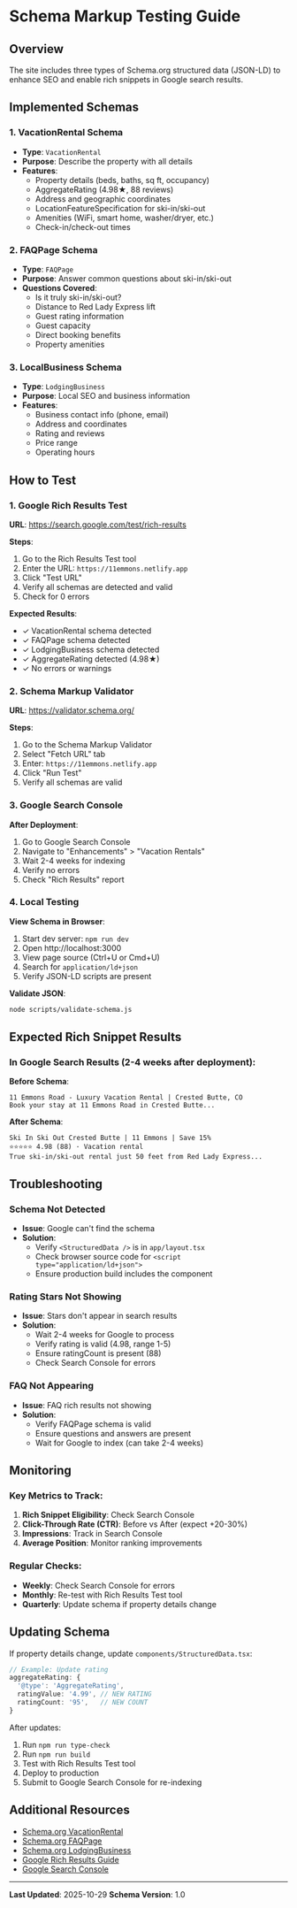 # Schema Markup Testing Guide

## Overview

The site includes three types of Schema.org structured data (JSON-LD) to enhance SEO and enable rich snippets in Google search results.

## Implemented Schemas

### 1. VacationRental Schema
- **Type**: `VacationRental`
- **Purpose**: Describe the property with all details
- **Features**:
  - Property details (beds, baths, sq ft, occupancy)
  - AggregateRating (4.98★, 88 reviews)
  - Address and geographic coordinates
  - LocationFeatureSpecification for ski-in/ski-out
  - Amenities (WiFi, smart home, washer/dryer, etc.)
  - Check-in/check-out times

### 2. FAQPage Schema
- **Type**: `FAQPage`
- **Purpose**: Answer common questions about ski-in/ski-out
- **Questions Covered**:
  - Is it truly ski-in/ski-out?
  - Distance to Red Lady Express lift
  - Guest rating information
  - Guest capacity
  - Direct booking benefits
  - Property amenities

### 3. LocalBusiness Schema
- **Type**: `LodgingBusiness`
- **Purpose**: Local SEO and business information
- **Features**:
  - Business contact info (phone, email)
  - Address and coordinates
  - Rating and reviews
  - Price range
  - Operating hours

## How to Test

### 1. Google Rich Results Test

**URL**: https://search.google.com/test/rich-results

**Steps**:
1. Go to the Rich Results Test tool
2. Enter the URL: `https://11emmons.netlify.app`
3. Click "Test URL"
4. Verify all schemas are detected and valid
5. Check for 0 errors

**Expected Results**:
- ✓ VacationRental schema detected
- ✓ FAQPage schema detected
- ✓ LodgingBusiness schema detected
- ✓ AggregateRating detected (4.98★)
- ✓ No errors or warnings

### 2. Schema Markup Validator

**URL**: https://validator.schema.org/

**Steps**:
1. Go to the Schema Markup Validator
2. Select "Fetch URL" tab
3. Enter: `https://11emmons.netlify.app`
4. Click "Run Test"
5. Verify all schemas are valid

### 3. Google Search Console

**After Deployment**:
1. Go to Google Search Console
2. Navigate to "Enhancements" > "Vacation Rentals"
3. Wait 2-4 weeks for indexing
4. Verify no errors
5. Check "Rich Results" report

### 4. Local Testing

**View Schema in Browser**:
1. Start dev server: `npm run dev`
2. Open http://localhost:3000
3. View page source (Ctrl+U or Cmd+U)
4. Search for `application/ld+json`
5. Verify JSON-LD scripts are present

**Validate JSON**:
```bash
node scripts/validate-schema.js
```

## Expected Rich Snippet Results

### In Google Search Results (2-4 weeks after deployment):

**Before Schema**:
```
11 Emmons Road - Luxury Vacation Rental | Crested Butte, CO
Book your stay at 11 Emmons Road in Crested Butte...
```

**After Schema**:
```
Ski In Ski Out Crested Butte | 11 Emmons | Save 15%
⭐⭐⭐⭐⭐ 4.98 (88) · Vacation rental
True ski-in/ski-out rental just 50 feet from Red Lady Express...
```

## Troubleshooting

### Schema Not Detected
- **Issue**: Google can't find the schema
- **Solution**:
  - Verify `<StructuredData />` is in `app/layout.tsx`
  - Check browser source code for `<script type="application/ld+json">`
  - Ensure production build includes the component

### Rating Stars Not Showing
- **Issue**: Stars don't appear in search results
- **Solution**:
  - Wait 2-4 weeks for Google to process
  - Verify rating is valid (4.98, range 1-5)
  - Ensure ratingCount is present (88)
  - Check Search Console for errors

### FAQ Not Appearing
- **Issue**: FAQ rich results not showing
- **Solution**:
  - Verify FAQPage schema is valid
  - Ensure questions and answers are present
  - Wait for Google to index (can take 2-4 weeks)

## Monitoring

### Key Metrics to Track:
1. **Rich Snippet Eligibility**: Check Search Console
2. **Click-Through Rate (CTR)**: Before vs After (expect +20-30%)
3. **Impressions**: Track in Search Console
4. **Average Position**: Monitor ranking improvements

### Regular Checks:
- **Weekly**: Check Search Console for errors
- **Monthly**: Re-test with Rich Results Test tool
- **Quarterly**: Update schema if property details change

## Updating Schema

If property details change, update `components/StructuredData.tsx`:

```typescript
// Example: Update rating
aggregateRating: {
  '@type': 'AggregateRating',
  ratingValue: '4.99', // NEW RATING
  ratingCount: '95',   // NEW COUNT
}
```

After updates:
1. Run `npm run type-check`
2. Run `npm run build`
3. Test with Rich Results Test tool
4. Deploy to production
5. Submit to Google Search Console for re-indexing

## Additional Resources

- [Schema.org VacationRental](https://schema.org/VacationRental)
- [Schema.org FAQPage](https://schema.org/FAQPage)
- [Schema.org LodgingBusiness](https://schema.org/LodgingBusiness)
- [Google Rich Results Guide](https://developers.google.com/search/docs/appearance/structured-data/intro-structured-data)
- [Google Search Console](https://search.google.com/search-console)

---

**Last Updated**: 2025-10-29
**Schema Version**: 1.0
